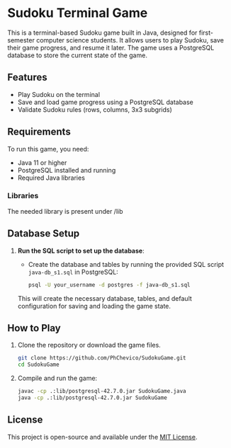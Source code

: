 # Sudoku Terminal Game

This is a terminal-based Sudoku game built in Java, designed for first-semester computer science students. It allows users to play Sudoku, save their game progress, and resume it later. The game uses a PostgreSQL database to store the current state of the game.

## Features

- Play Sudoku on the terminal
- Save and load game progress using a PostgreSQL database
- Validate Sudoku rules (rows, columns, 3x3 subgrids)

## Requirements

To run this game, you need:

- Java 11 or higher
- PostgreSQL installed and running
- Required Java libraries

### Libraries

The needed library is present under /lib

## Database Setup

1. **Run the SQL script to set up the database**:

   - Create the database and tables by running the provided SQL script `java-db_s1.sql` in PostgreSQL:

     ```bash
     psql -U your_username -d postgres -f java-db_s1.sql
     ```

   This will create the necessary database, tables, and default configuration for saving and loading the game state.


## How to Play

1. Clone the repository or download the game files.

   ```bash
   git clone https://github.com/PhChevico/SudokuGame.git
   cd SudokuGame
   ```

2. Compile and run the game:

   ```bash
   javac -cp .:lib/postgresql-42.7.0.jar SudokuGame.java
   java -cp .:lib/postgresql-42.7.0.jar SudokuGame
   ```


## License

This project is open-source and available under the [MIT License](LICENSE).
